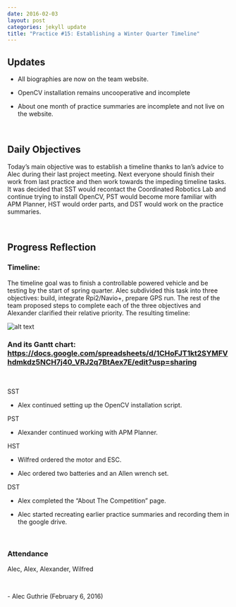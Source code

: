 ```yaml
---
date: 2016-02-03
layout: post
categories: jekyll update
title: "Practice #15: Establishing a Winter Quarter Timeline"
---
```


Updates
-------

-   All biographies are now on the team website.

-   OpenCV installation remains uncooperative and incomplete

-   About one month of practice summaries are incomplete and not live on the
    website.

 

Daily Objectives
----------------

Today’s main objective was to establish a timeline thanks to Ian’s advice to
Alec during their last project meeting. Next everyone should finish their work
from last practice and then work towards the impeding timeline tasks. It was
decided that SST would recontact the Coordinated Robotics Lab and continue
trying to install OpenCV, PST would become more familiar with APM Planner, HST
would order parts, and DST would work on the practice summaries.

 

Progress Reflection
-------------------

### Timeline:

The timeline goal was to finish a controllable powered vehicle and be testing by
the start of spring quarter. Alec subdivided this task into three objectives:
build, integrate Rpi2/Navio+, prepare GPS run. The rest of the team proposed
steps to complete each of the three objectives and Alexander clarified their
relative priority. The resulting timeline:

![alt
text](https://lh5.googleusercontent.com/k8GtaiWuFKbokgqLTJePwPSVHilSmWFuVD9HnrCYTrXRylB0nfbSz_PVQrXL4ZCu6QZq-w=w1816-h851
"Logo Title Text 1")


### And its Gantt chart: <https://docs.google.com/spreadsheets/d/1CHoFJT1kt2SYMFVhdmkdz5NCH7j40_VRJ2q7BtAex7E/edit?usp=sharing>

 

SST

-   Alex continued setting up the OpenCV installation script.

PST

-   Alexander continued working with APM Planner.

HST

-   Wilfred ordered the motor and ESC.

-   Alec ordered two batteries and an Allen wrench set.

DST

-   Alex completed the “About The Competition” page.

-   Alec started recreating earlier practice summaries and recording them in the
    google drive.

 

### Attendance

Alec, Alex, Alexander, Wilfred

 

\- Alec Guthrie (February 6, 2016)
